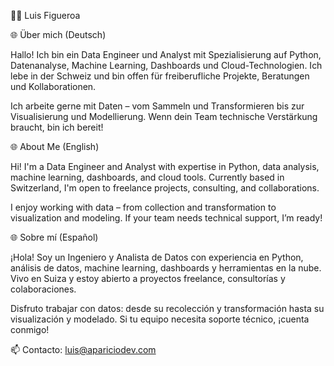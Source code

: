 👨‍💻 Luis Figueroa

🌐 Über mich (Deutsch)

Hallo! Ich bin ein Data Engineer und Analyst mit Spezialisierung auf Python, Datenanalyse, Machine Learning, Dashboards und Cloud-Technologien. Ich lebe in der Schweiz und bin offen für freiberufliche Projekte, Beratungen und Kollaborationen.

Ich arbeite gerne mit Daten – vom Sammeln und Transformieren bis zur Visualisierung und Modellierung. Wenn dein Team technische Verstärkung braucht, bin ich bereit!

🌐 About Me (English)

Hi! I'm a Data Engineer and Analyst with expertise in Python, data analysis, machine learning, dashboards, and cloud tools. Currently based in Switzerland, I'm open to freelance projects, consulting, and collaborations.

I enjoy working with data – from collection and transformation to visualization and modeling. If your team needs technical support, I’m ready!

🌐 Sobre mí (Español)

¡Hola! Soy un Ingeniero y Analista de Datos con experiencia en Python, análisis de datos, machine learning, dashboards y herramientas en la nube. Vivo en Suiza y estoy abierto a proyectos freelance, consultorías y colaboraciones.

Disfruto trabajar con datos: desde su recolección y transformación hasta su visualización y modelado. Si tu equipo necesita soporte técnico, ¡cuenta conmigo!

📫 Contacto: luis@apariciodev.com

